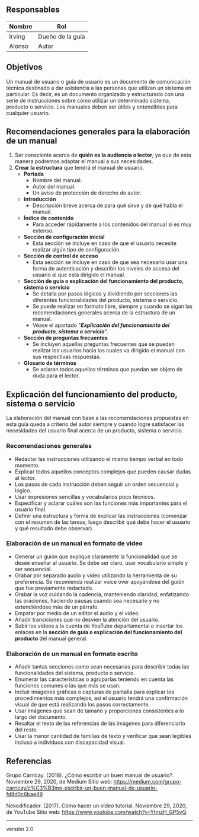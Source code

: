 ## Responsables
| Nombre  | Rol              |
| ------  | -----            |
| Irving  | Dueño de la guía |
| Alonso  | Autor            |

## Objetivos
Un manual de usuario o guía de usuario es un documento de comunicación técnica destinado a dar asistencia a las personas que utilizan un sistema en particular. Es decir, es un documento organizado y estructurado con una serie de instrucciones sobre cómo utilizar un determinado sistema, producto o servicio. Los manuales deben ser útiles y entendibles para cualquier usuario.

## Recomendaciones generales para la elaboración de un manual
1. Ser consciente acerca de **quién es la audiencia o lector**, ya que de esta manera podremos adaptar el manual a sus necesidades.
2. **Crear la estructura** que tendrá el manual de usuario.
    * **Portada**
        * Nombre del manual.
        * Autor del manual.
        * Un aviso de protección de derecho de autor.
    * **Introducción**
        * Descripción breve acerca de para qué sirve y de qué habla el manual.
    * **Índice de contenido**
        * Para acceder rápidamente a los contenidos del manual si es muy extenso.
    * **Sección de configuración inicial**
        * Esta sección se incluye en caso de que el usuario necesite realizar algún tipo de configuración.
    * **Sección de control de acceso**
        * Esta sección se incluye en caso de que sea necesario usar una forma de autenticación y describir los niveles de acceso del usuario al que está dirigido el manual.
    * **Sección de guía o explicación del funcionamiento del producto, sistema o servicio**
        * Se detalla por pasos lógicos y dividiendo por secciones las diferentes funcionalidades del producto, sistema o servicio.
        * Se puede realizar en formato libre, siempre y cuando se sigan las recomendaciones generales acerca de la estructura de un manual.
        * Véase el apartado "***Explicación del funcionamiento del producto, sistema o servicio***".
    * **Sección de preguntas frecuentes**
        * Se incluyen aquellas preguntas frecuentes que se pueden realizar los usuarios hacia los cuales va dirigido el manual con sus respectivas respuestas.
    * **Glosario de términos**
        * Se aclaran todos aquellos términos que puedan ser objeto de duda para el lector.



## Explicación del funcionamiento del producto, sistema o servicio

La elaboración del manual con base a las recomendaciones propuestas en esta guía queda a criterio del autor siempre y cuando logre satisfacer las necesidades del usuario final acerca de un producto, sistema o servicio.

### Recomendaciones generales
- Redactar las instrucciones utilizando el mismo tiempo verbal en todo momento.
- Explicar  todos aquellos conceptos complejos que pueden causar dudas al lector.
- Los pasos de cada instrucción deben seguir un orden secuencial y lógico.
- Usar expresiones sencillas y vocabularios poco técnicos. 
- Especificar y aclarar cuáles son las funciones más importantes para el usuario final.
- Definir una estructura y forma de explicar las instrucciones (comenzar con el resumen de las tareas, luego describir qué debe hacer el usuario y qué resultado debe observar).
 
### Elaboración de un manual en formato de video
- Generar un guión que explique claramente la funcionalidad que se desee enseñar al usuario. Se debe ser claro, usar vocabulario simple y ser secuencial.
- Grabar por separado audio y vídeo utilizando la herramienta de su preferencia. Se recomienda realizar voice over apoyándose del guión que fue previamente redactado.
-  Grabar la voz cuidando la cadencia, manteniendo claridad, enfatizando las oraciones, haciendo pausas cuando sea necesario y no extendiéndose más de un párrafo.
-  Empatar por medio de un editor el audio y el vídeo.
-  Añadir transiciones que no desvíen la atención del usuario. 
- Subir los vídeos a la cuenta de YouTube departamental e insertar los enlaces en la **sección de guía o explicación del funcionamiento del producto** del manual general.
 
### Elaboración de un manual en formato escrito
- Añadir tantas secciones como sean necesarias para describir todas las funcionalidades del sistema, producto o servicio.
- Enumerar las características o agruparlas teniendo en cuenta las funciones comunes o las que más se usan.
- Incluir imágenes gráficas o capturas de pantalla para explicar los procedimientos más complejos, así el usuario tendrá una confirmación visual de que está realizando los pasos correctamente.
- Usar imágenes que sean de tamaño y proporciones consistentes a lo largo del documento.
- Resaltar el texto de las referencias de las imágenes para diferenciarlo del resto.
- Usar la menor cantidad de familias de texto y verificar que sean legibles incluso a individuos con discapacidad visual.

## Referencias
Grupo Carricay. (2018). ¿Cómo escribir un buen manual de usuario?. Noviembre 29, 2020, de Medium Sitio web: https://medium.com/grupo-carricay/c%C3%B3mo-escribir-un-buen-manual-de-usuario-fd8d0c6bae49

Nekodificador. (2017). Cómo hacer un vídeo tutorial. Noviembre 29, 2020, de YouTube Sitio web: https://www.youtube.com/watch?v=YtmzH_GP5vQ.

***
versión 2.0
